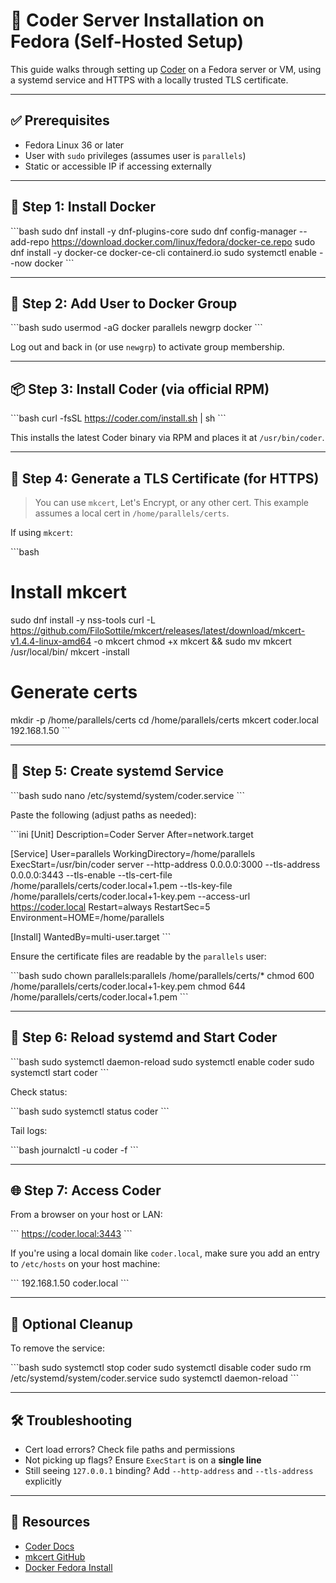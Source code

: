 # 🚀 Coder Server Installation on Fedora (Self-Hosted Setup)

This guide walks through setting up [Coder](https://coder.com/) on a Fedora server or VM, using a systemd service and HTTPS with a locally trusted TLS certificate.

---

## ✅ Prerequisites

- Fedora Linux 36 or later
- User with `sudo` privileges (assumes user is `parallels`)
- Static or accessible IP if accessing externally

---

## 🧰 Step 1: Install Docker

\`\`\`bash
sudo dnf install -y dnf-plugins-core
sudo dnf config-manager --add-repo https://download.docker.com/linux/fedora/docker-ce.repo
sudo dnf install -y docker-ce docker-ce-cli containerd.io
sudo systemctl enable --now docker
\`\`\`

---

## 👤 Step 2: Add User to Docker Group

\`\`\`bash
sudo usermod -aG docker parallels
newgrp docker
\`\`\`

Log out and back in (or use `newgrp`) to activate group membership.

---

## 📦 Step 3: Install Coder (via official RPM)

\`\`\`bash
curl -fsSL https://coder.com/install.sh | sh
\`\`\`

This installs the latest Coder binary via RPM and places it at `/usr/bin/coder`.

---

## 🔐 Step 4: Generate a TLS Certificate (for HTTPS)

> You can use `mkcert`, Let's Encrypt, or any other cert. This example assumes a local cert in `/home/parallels/certs`.

If using `mkcert`:

\`\`\`bash
# Install mkcert
sudo dnf install -y nss-tools
curl -L https://github.com/FiloSottile/mkcert/releases/latest/download/mkcert-v1.4.4-linux-amd64 -o mkcert
chmod +x mkcert && sudo mv mkcert /usr/local/bin/
mkcert -install

# Generate certs
mkdir -p /home/parallels/certs
cd /home/parallels/certs
mkcert coder.local 192.168.1.50
\`\`\`

---

## 🧾 Step 5: Create systemd Service

\`\`\`bash
sudo nano /etc/systemd/system/coder.service
\`\`\`

Paste the following (adjust paths as needed):

\`\`\`ini
[Unit]
Description=Coder Server
After=network.target

[Service]
User=parallels
WorkingDirectory=/home/parallels
ExecStart=/usr/bin/coder server --http-address 0.0.0.0:3000 --tls-address 0.0.0.0:3443 --tls-enable --tls-cert-file /home/parallels/certs/coder.local+1.pem --tls-key-file /home/parallels/certs/coder.local+1-key.pem --access-url https://coder.local
Restart=always
RestartSec=5
Environment=HOME=/home/parallels

[Install]
WantedBy=multi-user.target
\`\`\`

Ensure the certificate files are readable by the `parallels` user:

\`\`\`bash
sudo chown parallels:parallels /home/parallels/certs/*
chmod 600 /home/parallels/certs/coder.local+1-key.pem
chmod 644 /home/parallels/certs/coder.local+1.pem
\`\`\`

---

## 🔁 Step 6: Reload systemd and Start Coder

\`\`\`bash
sudo systemctl daemon-reload
sudo systemctl enable coder
sudo systemctl start coder
\`\`\`

Check status:

\`\`\`bash
sudo systemctl status coder
\`\`\`

Tail logs:

\`\`\`bash
journalctl -u coder -f
\`\`\`

---

## 🌐 Step 7: Access Coder

From a browser on your host or LAN:

\`\`\`
https://coder.local:3443
\`\`\`

If you're using a local domain like `coder.local`, make sure you add an entry to `/etc/hosts` on your host machine:

\`\`\`
192.168.1.50  coder.local
\`\`\`

---

## 🧹 Optional Cleanup

To remove the service:

\`\`\`bash
sudo systemctl stop coder
sudo systemctl disable coder
sudo rm /etc/systemd/system/coder.service
sudo systemctl daemon-reload
\`\`\`

---

## 🛠 Troubleshooting

- Cert load errors? Check file paths and permissions
- Not picking up flags? Ensure `ExecStart` is on a **single line**
- Still seeing `127.0.0.1` binding? Add `--http-address` and `--tls-address` explicitly

---

## 📎 Resources

- [Coder Docs](https://coder.com/docs)
- [mkcert GitHub](https://github.com/FiloSottile/mkcert)
- [Docker Fedora Install](https://docs.docker.com/engine/install/fedora/)
